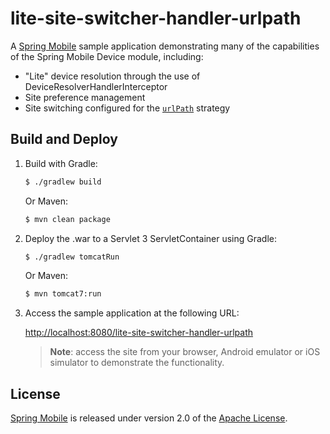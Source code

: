 # lite-site-switcher-handler-urlpath

A [Spring Mobile] sample application demonstrating many of the capabilities of the Spring Mobile Device module, including:

* "Lite" device resolution through the use of DeviceResolverHandlerInterceptor 
* Site preference management
* Site switching configured for the [`urlPath`] strategy


## Build and Deploy

1. Build with Gradle:

    ```sh
    $ ./gradlew build
    ```

    Or Maven:

    ```sh
    $ mvn clean package
    ```

2. Deploy the .war to a Servlet 3 ServletContainer using Gradle:

    ```sh
    $ ./gradlew tomcatRun
    ```

    Or Maven:

    ```sh
    $ mvn tomcat7:run
    ```

3. Access the sample application at the following URL:

    [http://localhost:8080/lite-site-switcher-handler-urlpath]()

    > **Note**: access the site from your browser, Android emulator or iOS simulator to demonstrate the functionality.


## License

[Spring Mobile] is released under version 2.0 of the [Apache License].


[`urlPath`]: http://docs.spring.io/spring-mobile/docs/1.1.x/reference/html/device.html#site-switcher-handler-interceptor-urlpath
[Spring Mobile]: http://projects.spring.io/spring-mobile
[Apache License]: http://www.apache.org/licenses/LICENSE-2.0

